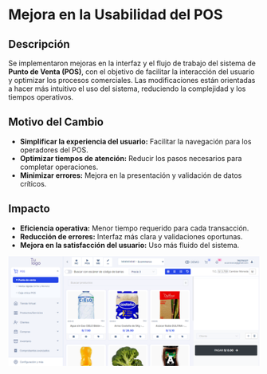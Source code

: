 # Mejora en la Usabilidad del POS

## Descripción  
Se implementaron mejoras en la interfaz y el flujo de trabajo del sistema de **Punto de Venta (POS)**, con el objetivo de facilitar la interacción del usuario y optimizar los procesos comerciales. Las modificaciones están orientadas a hacer más intuitivo el uso del sistema, reduciendo la complejidad y los tiempos operativos.

## Motivo del Cambio  
- **Simplificar la experiencia del usuario:** Facilitar la navegación para los operadores del POS.  
- **Optimizar tiempos de atención:** Reducir los pasos necesarios para completar operaciones.  
- **Minimizar errores:** Mejora en la presentación y validación de datos críticos.

## Impacto  
- **Eficiencia operativa:** Menor tiempo requerido para cada transacción.  
- **Reducción de errores:** Interfaz más clara y validaciones oportunas.  
- **Mejora en la satisfacción del usuario:** Uso más fluido del sistema.


![img](img/Mejora_usabilidad_1.jpg)   



